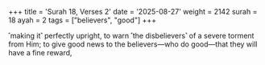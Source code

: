 +++
title = 'Surah 18, Verses 2'
date = '2025-08-27'
weight = 2142
surah = 18
ayah = 2
tags = ["believers", "good"]
+++

˹making it˺ perfectly upright, to warn ˹the disbelievers˺ of a severe torment from Him; to give good news to the believers—who do good—that they will have a fine reward,